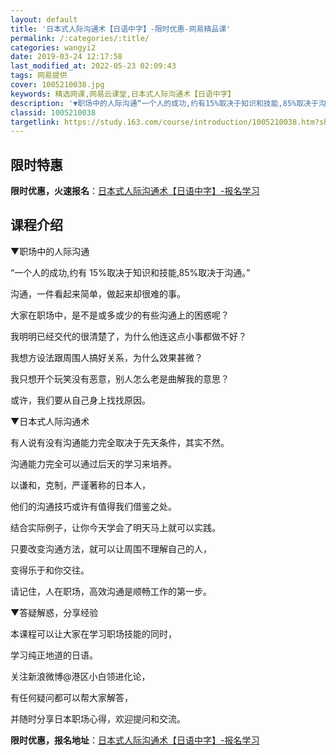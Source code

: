 ```yaml
---
layout: default
title: '日本式人际沟通术【日语中字】-限时优惠-网易精品课'
permalink: /:categories/:title/
categories: wangyi2
date: 2019-03-24 12:17:58
last_modified_at: 2022-05-23 02:09:43
tags: 网易提供
cover: 1005210038.jpg
keywords: 精选网课,网易云课堂,日本式人际沟通术【日语中字】
description: '▼职场中的人际沟通“一个人的成功,约有15%取决于知识和技能,85%取决于沟通。”沟通，一件看起来简单，做起来却很难的事'
classid: 1005210038
targetlink: https://study.163.com/course/introduction/1005210038.htm?share=1&shareId=1025206652&utm_campaign=share&utm_medium=iphoneShare&utm_source=&utm_u=1025206652
---
```


## 限时特惠

**限时优惠，火速报名**：[日本式人际沟通术【日语中字】-报名学习](https://study.163.com/course/introduction/1005210038.htm?share=1&shareId=1025206652&utm_campaign=share&utm_medium=iphoneShare&utm_source=&utm_u=1025206652)

## 课程介绍

▼职场中的人际沟通

“一个人的成功,约有 15%取决于知识和技能,85%取决于沟通。”

沟通，一件看起来简单，做起来却很难的事。

大家在职场中，是不是或多或少的有些沟通上的困惑呢？

我明明已经交代的很清楚了，为什么他连这点小事都做不好？

我想方设法跟周围人搞好关系，为什么效果甚微？

我只想开个玩笑没有恶意，别人怎么老是曲解我的意思？

或许，我们要从自己身上找找原因。



▼日本式人际沟通术

有人说有没有沟通能力完全取决于先天条件，其实不然。

沟通能力完全可以通过后天的学习来培养。

以谦和，克制，严谨著称的日本人，

他们的沟通技巧或许有值得我们借鉴之处。

结合实际例子，让你今天学会了明天马上就可以实践。

只要改变沟通方法，就可以让周围不理解自己的人，

变得乐于和你交往。

请记住，人在职场，高效沟通是顺畅工作的第一步。



▼答疑解惑，分享经验

本课程可以让大家在学习职场技能的同时，

学习纯正地道的日语。

关注新浪微博@港区小白领进化论，

有任何疑问都可以帮大家解答，

并随时分享日本职场心得，欢迎提问和交流。

**限时优惠，报名地址**：[日本式人际沟通术【日语中字】-报名学习](https://study.163.com/course/introduction/1005210038.htm?share=1&shareId=1025206652&utm_campaign=share&utm_medium=iphoneShare&utm_source=&utm_u=1025206652)

